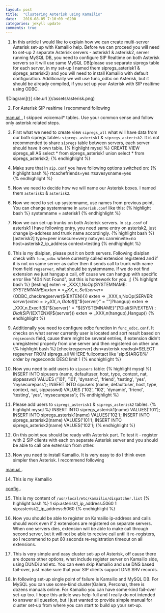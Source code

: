 ```yaml
---
layout: post
title:  "Clustering Asterisk using Kamailio"
date:   2016-08-05 7:10:00 +0200
categories: jekyll update
comments: true
---
```


1) In this article I would like to explain how we can create multi-server Asterisk set-up with Kamailio help. Before we can proceed you will need to 
set-up 2 separate Asterisk servers - asterisk1 & asterisk2, server running MySQL DB, you need to configure SIP Realtime on both Asterisk servers so 
it will use same MySQL DB(please use separate sipregs table for each server, in my set-up I named them sipregs_asterisk1 & sipregs_asterisk2) 
and you will need to install Kamailio with default configuration. Additionally we will use func_odbc on Asterisk, but it should be already compiled, 
if you set up your Asterisk with SIP realtime using ODBC.

![Diagram]({{ site.url }}/assets/asterisk.png)

2) For Asterisk SIP realtime I recommend following 
<a href="http://kb.asipto.com/asterisk:realtime:kamailio-4.0.x-asterisk-11.3.0-astdb">
manual
</a>
, I skipped voicemail* tables. Use your common sense and follow only asterisk related steps.

3) First what we need to create view `sipregs_all` what will have data from our both sipregs tables: `sipregs_asterisk1` & `sipregs_asterisk2`. 
It is not recommended to share `sipregs` table between servers, each server should have it own table.
{% highlight mysql %}
CREATE VIEW sipregs_all AS select * from sipregs_asterisk1 union select * from sipregs_asterisk2;
{% endhighlight %}

4) Make sure that in `sip.conf` you have following options switched on:
{% highlight bash %}
rtcachefriends=yes
rtsavesysname=yes           
{% endhighlight %}

5) Now we need to decide how we will name our Asterisk boxes. I named them `asterisk1` & `asterisk2`.

6) Now we need to set-up systemname, use names from previous point. You can change systemname in `asterisk.conf` like this:
{% highlight bash %}
systemname = asterisk1
{% endhighlight %}

7) Now we can set-up trunks on both Asterisk servers. In `sip.conf` of asterisk1 I have following entry, you need same entry on asterisk2, 
just change ip-address and trunk name accordingly.
{% highlight bash %}
[asterisk2]
type=peer
insecure=very
nat=yes
canreinvite=no
host=asterisk2_ip_address
context=testing
{% endhighlight %}

8) This is my dialplan, please put it on both servers. Following 
dialplan check with `func_odbc` where currently called extension registered and if it is not on same server as caller then it sends call to 
trunk with name from field `regserver`, what should be systemname. If we do not find extension we just hangup a call, off cause we can hangup
with specific error like "404 Not Found", but this is homework for you. ;)
{% highlight bash %}
[testing]
exten => _XXX,1,NoOp(SYSTEMNAME: ${SYSTEMNAME})
exten => _XXX,n,Set(server=${ODBC_checkregserver(${EXTEN})})
exten => _XXX,n,NoOp(SERVER: ${server})
exten => _XXX,n,GotoIf($["${server}" = ""]?hangup)
exten => _XXX,n,ExecIf($["${server}" = "${SYSTEMNAME}"]?Dial(SIP/${EXTEN}):Dial(SIP/${EXTEN}@${server}))
exten => _XXX,n(hangup),Hangup()
{% endhighlight %}

9) Additionally you need to configure odbc function in `func_odbc.conf`. It checks on what server currently user is 
located and sort result based on `regseconds` field, cause there might be several entries, if extension didn't unregistered 
properly from one server and then registered on other one.
{% highlight bash %}
[checkregserver]
dsn=asterisk
readsql=SELECT regserver FROM sipregs_all WHERE fullcontact like 'sip:${ARG1}%' order by regseconds DESC limit 1
{% endhighlight %}

10) Now you need to add users to `sipusers` table:
{% highlight mysql %}
INSERT INTO sipusers (name, defaultuser, host, type, context, nat, sippasswd) VALUES ('101', '101', 'dynamic', 'friend', 'testing', 'yes', 'mysecurepass');
INSERT INTO sipusers (name, defaultuser, host, type, context, nat, sippasswd) VALUES ('102', '102', 'dynamic', 'friend', 'testing', 'yes', 'mysecurepass');
{% endhighlight %}

11) Please add users to `sipregs_asterisk1` & `sipregs_asterisk2` tables.
{% highlight mysql %}
INSERT INTO sipregs_asterisk1(name) VALUES('101');
INSERT INTO sipregs_asterisk1(name) VALUES('102');
INSERT INTO sipregs_asterisk2(name) VALUES('101');
INSERT INTO sipregs_asterisk2(name) VALUES('102');
{% endhighlight %}

12) On this point you should be ready with Asterisk part. To test it - register with 2 SIP clients with each on separate Asterisk server and you should be able to 
call one extension from other.

13) Now you need to install Kamailio. It is very easy to do I think even simpler then Asterisk. I recommend following 
<a href="https://www.kamailio.org/wiki/install/4.4.x/git">
manual
</a>.

14) This is my Kamailio 
<a href="https://github.com/os11k/dispatcher/blob/master/kamailio.cfg_asterisk">
config
</a>.

15) This is my content of `/usr/local/etc/kamailio/dispatcher.list`
{% highlight bash %}
1 sip:asterisk1_ip_address:5060
1 sip:asterisk2_ip_address:5060
{% endhighlight %}

16) Now you should be able to register on Kamailio ip-address and calls should work even if 2 extensions are registered on separate servers. 
When one servers dies, extension will be able to make call through second server, but it will not be able to receive call until it re-registers, 
so I recommend to put 60 seconds re-registration timeout on all extensions.

17) This is very simple and easy cluster set-up of Asterisk, off cause there are dozens other options, what include register server on 
Kamailio side, using DUNDi and etc. You can even skip Kamailio and use DNS based fail-over, just make sure that your SIP clients support DNS SRV records.

18) In following set-up single point of failure is Kamailio and MySQL DB. For MySQL you can use some-kind cluster(Galera, Percona), there is dozens manuals 
online. For Kamailio you can have some-kind fail-over set-up too. I hope this article was help-full and I really do not intended to answer all 
question, but I just wanted to provide simple manual for cluster set-up from where you can start to build up your set-up.
